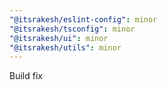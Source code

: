 ```yaml
---
"@itsrakesh/eslint-config": minor
"@itsrakesh/tsconfig": minor
"@itsrakesh/ui": minor
"@itsrakesh/utils": minor
---
```


Build fix
